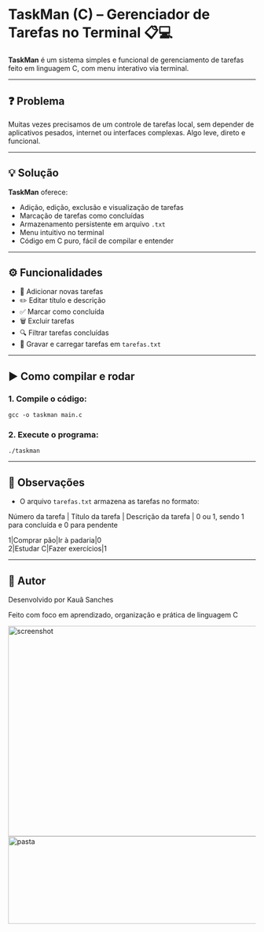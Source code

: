 # TaskMan (C) – Gerenciador de Tarefas no Terminal 📋💻

**TaskMan** é um sistema simples e funcional de gerenciamento de tarefas feito em linguagem C, com menu interativo via terminal.

---

## ❓ Problema

Muitas vezes precisamos de um controle de tarefas local, sem depender de aplicativos pesados, internet ou interfaces complexas. Algo leve, direto e funcional.

---

## 💡 Solução

**TaskMan** oferece:
- Adição, edição, exclusão e visualização de tarefas
- Marcação de tarefas como concluídas
- Armazenamento persistente em arquivo `.txt`
- Menu intuitivo no terminal
- Código em C puro, fácil de compilar e entender

---

## ⚙️ Funcionalidades

- 📌 Adicionar novas tarefas
- ✏️ Editar título e descrição
- ✅ Marcar como concluída
- 🗑️ Excluir tarefas
- 🔍 Filtrar tarefas concluídas
- 💾 Gravar e carregar tarefas em `tarefas.txt`

---

## ▶️ Como compilar e rodar

### 1. Compile o código:

`gcc -o taskman main.c`

### 2. Execute o programa:

`./taskman`

---

## 🧠 Observações

- O arquivo `tarefas.txt` armazena as tarefas no formato:

Número da tarefa | Título da tarefa | Descrição da tarefa | 0 ou 1, sendo 1 para concluída e 0 para pendente

1|Comprar pão|Ir à padaria|0 <br>
2|Estudar C|Fazer exercícios|1

---

## 📌 Autor

Desenvolvido por Kauã Sanches


Feito com foco em aprendizado, organização e prática de linguagem C

<img width="926" height="428" alt="screenshot" src="https://github.com/user-attachments/assets/c70a7a9e-3f71-4d3d-97fc-a04030b3f35a" />

<img width="512" height="178" alt="pasta" src="https://github.com/user-attachments/assets/859ffb29-b239-4367-bb99-f629d2eb725f" />
